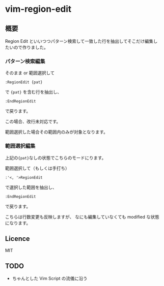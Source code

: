 vim-region-edit
===============

概要
----

Region Edit といいつつパターン検索して一致した行を抽出してそこだけ編集したいので作りました。

### パターン検索編集

そのまま or 範囲選択して

```
:RegionEdit {pat}
```

で `{pat}` を含む行を抽出し、

```
:EndRegionEdit
```

で戻ります。

この場合、改行未対応です。

範囲選択した場合その範囲内のみが対象となります。

### 範囲選択編集

上記の`{pat}`なしの状態でこちらのモードにります。

範囲選択して（もしくは手打ち）

```
:'<, '>RegionEdit
```

で選択した範囲を抽出し、

```
:EndRegionEdit
```

で戻ります。

こちらは行数変更も反映しますが、
なにも編集していなくても modified な状態になります。

Licence
-------

MIT

TODO
----

* ちゃんとした Vim Script の流儀に沿う
